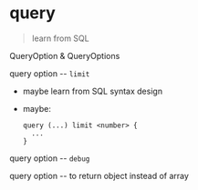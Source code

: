 # query

> learn from SQL

QueryOption & QueryOptions

query option -- `limit`

- maybe learn from SQL syntax design

- maybe:

  ```
  query (...) limit <number> {
    ...
  }
  ```

query option -- `debug`

query option -- to return object instead of array

